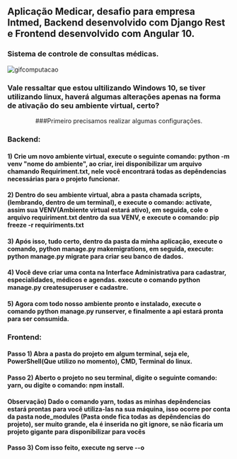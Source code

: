 ## Aplicação Medicar, desafio para empresa Intmed, Backend desenvolvido com Django Rest e Frontend desenvolvido com Angular 10.
### Sistema de controle de consultas médicas.

![gifcomputacao](https://github.com/Gabrielsbu/Intmed-Backend/blob/master/comecando.gif)

### Vale ressaltar que estou ultilizando Windows 10, se tiver utilizando linux, haverá algumas alterações apenas na forma de ativação do seu ambiente virtual, certo?

<p align="center">
###Primeiro precisamos realizar algumas configurações.
</p>

### Backend:
#### 1) Crie um novo ambiente virtual, execute o seguinte comando: python -m venv "nome do ambiente", ao criar, irei disponibilizar um arquivo chamando Requiriment.txt, nele você encontrará todas as depêndencias necessárias para o projeto funcionar.
#### 2) Dentro do seu ambiente virtual, abra a pasta chamada scripts, (lembrando, dentro de um terminal), e execute o comando: activate, assim sua VENV(Ambiente virtual estará ativo), em seguida, cole o arquivo requiriment.txt dentro da sua VENV, e execute o comando: pip freeze -r requiriments.txt
#### 3) Após isso, tudo certo, dentro da pasta da minha aplicação, execute o comando, python manage.py makemigrations, em seguida, execute: python manage.py migrate para criar seu banco de dados.
#### 4) Você deve criar uma conta na Interface Administrativa para cadastrar, especialidades, médicos e agendas. execute o comando python manage.py createsuperuser e cadastre.
#### 5) Agora com todo nosso ambiente pronto e instalado, execute o comando python manage.py runserver, e finalmente a api estará pronta para ser consumida.

### Frontend:
#### Passo 1) Abra a pasta do projeto em algum terminal, seja ele, PowerShell(Que utilizo no momento), CMD, Terminal do linux.
#### Passo 2) Aberto o projeto no seu terminal, digite o seguinte comando: yarn, ou digite o comando: npm install.
#### Observação) Dado o comando yarn, todas as minhas depêndencias estará prontas para você utiliza-las na sua máquina, isso ocorre por conta da pasta node_modules (Pasta onde fica todas as depêndencias do projeto), ser muito grande, ela é inserida no git ignore, se não ficaria um projeto gigante para disponibilizar para vocês
#### Passo 3) Com isso feito, execute ng serve --o


